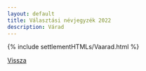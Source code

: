 ```yaml
---
layout: default
title: Választási névjegyzék 2022
description: Várad
---
```


{% include settlementHTMLs/Vaarad.html %}

[Vissza](./)